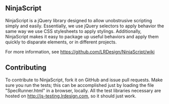 ## NinjaScript
NinjaScript is a jQuery library designed to allow unobstrusive scripting simply
and easily.  Essentially, we use jQuery selectors to apply behavior the same
way we use CSS stylesheets to apply stylings.  Additionally, NinjaScript makes
it easy to package up useful behaviors and apply them quickly to disparate
elements, or in different projects.

For more information, see https://github.com/LRDesign/NinjaScript/wiki

## Contributing

To contribute to NinjaScript, fork it on GitHub and issue pull requests.   Make 
sure you run the tests; this can be accomplished just by loading the file 
"SpecRunner.html" in a browser, locally.  All the test libraries necessary are 
hosted on http://js-testing.lrdesign.com, so it should just work.
